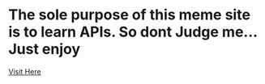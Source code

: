 # The sole purpose of this meme site is to learn APIs. So dont Judge me... Just enjoy


[Visit Here](https://githmin.github.io/Meme-Lord/)
